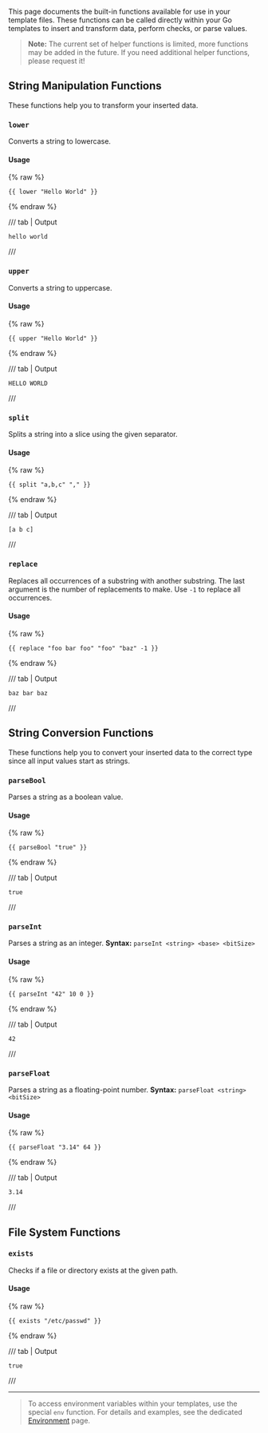 This page documents the built-in functions available for use in your template files. These functions can be called directly within your Go templates to insert and transform data, perform checks, or parse values.

> **Note:** The current set of helper functions is limited, more functions may be added in the future. If you need additional helper functions, please request it!

## String Manipulation Functions

These functions help you to transform your inserted data.

### `lower`

Converts a string to lowercase.

#### Usage

{% raw %}

```jinja linenums="1"
{{ lower "Hello World" }}
```

{% endraw %}

/// tab | Output

```text linenums="1"
hello world
```

///

### `upper`

Converts a string to uppercase.

#### Usage

{% raw %}

```jinja linenums="1"
{{ upper "Hello World" }}
```

{% endraw %}

/// tab | Output

```text linenums="1"
HELLO WORLD
```

///

### `split`

Splits a string into a slice using the given separator.

#### Usage

{% raw %}

```jinja linenums="1"
{{ split "a,b,c" "," }}
```

{% endraw %}

/// tab | Output

```text linenums="1"
[a b c]
```

///

### `replace`

Replaces all occurrences of a substring with another substring. The last argument is the number of replacements to make. Use `-1` to replace all occurrences.

#### Usage

{% raw %}

```jinja linenums="1"
{{ replace "foo bar foo" "foo" "baz" -1 }}
```

{% endraw %}

/// tab | Output

```text linenums="1"
baz bar baz
```

///

## String Conversion Functions

These functions help you to convert your inserted data to the correct type since all input values start as strings.

### `parseBool`

Parses a string as a boolean value.

#### Usage

{% raw %}

```jinja linenums="1"
{{ parseBool "true" }}
```

{% endraw %}

/// tab | Output

```text linenums="1"
true
```

///

### `parseInt`

Parses a string as an integer.
**Syntax:** `parseInt <string> <base> <bitSize>`

#### Usage

{% raw %}

```jinja linenums="1"
{{ parseInt "42" 10 0 }}
```

{% endraw %}

/// tab | Output

```text linenums="1"
42
```

///

### `parseFloat`

Parses a string as a floating-point number.
**Syntax:** `parseFloat <string> <bitSize>`

#### Usage

{% raw %}

```jinja linenums="1"
{{ parseFloat "3.14" 64 }}
```

{% endraw %}

/// tab | Output

```text linenums="1"
3.14
```

///

## File System Functions

### `exists`

Checks if a file or directory exists at the given path.

#### Usage

{% raw %}

```jinja linenums="1"
{{ exists "/etc/passwd" }}
```

{% endraw %}

/// tab | Output

```text linenums="1"
true
```

///

---

> To access environment variables within your templates, use the special `env` function. For details and examples, see the dedicated [Environment](environment.md) page.
